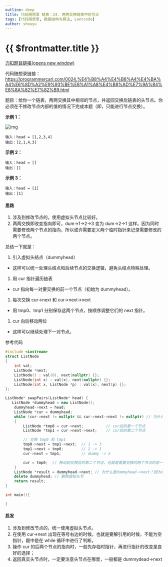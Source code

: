 ```yaml
---
outline: deep
title: 代码随想录 链表：24. 两两交换链表中的节点
tags: [代码随想录, 数据结构与算法, Leetcode]
author: shouyu
---
```


# {{ $frontmatter.title }}

[力扣题目链接(opens new window)](https://leetcode.cn/problems/swap-nodes-in-pairs/)

代码随想录链接：https://programmercarl.com/0024.%E4%B8%A4%E4%B8%A4%E4%BA%A4%E6%8D%A2%E9%93%BE%E8%A1%A8%E4%B8%AD%E7%9A%84%E8%8A%82%E7%82%B9.html

题目：给你一个链表，两两交换其中相邻的节点，并返回交换后链表的头节点。你必须在不修改节点内部的值的情况下完成本题（即，只能进行节点交换）。

**示例 1：**

![img](https://images-xxueyu.oss-cn-shanghai.aliyuncs.com/swap_ex1.jpg)

```
输入：head = [1,2,3,4]
输出：[2,1,4,3]
```

**示例 2：**

```
输入：head = []
输出：[]
```

**示例 3：**

```
输入：head = [1]
输出：[1]
```

#### 思路

1. 涉及到修改节点的，使用虚拟头节点比较好。
2. 两两交换即改变指向即可，dum->1->2->3 变为 dum->2->1 这样。因为同时需要修改两个节点的指向，所以或许需要定义两个临时指针来记录需要修改的两个节点。

总结一下就是：

1. 引入虚拟头结点（dummyhead）

- 这样可以统一处理头结点和后续节点的交换逻辑，避免头结点特殊处理。

1. 用 cur 指针遍历链表

- cur 指向每一对要交换的前一个节点（初始为 dummyhead）。

1. 每次交换 cur->next 和 cur->next->next

- 用 tmp0、tmp1 分别保存这两个节点，按顺序调整它们的 next 指针。

1. cur 向后移动两位

- 这样可以继续处理下一对节点。

参考代码

```cpp
#include <iostream>
struct ListNode
{
    int val;
    ListNode *next;
    ListNode() : val(0), next(nullptr) {};
    ListNode(int x) : val(x), next(nullptr) {};
    ListNode(int x, ListNode *p) : val(x), next(p) {};
};

ListNode* swapPairs(ListNode* head) {
   ListNode *dummyhead = new ListNode();
    dummyhead->next = head;
    ListNode *cur = dummyhead;
    while (cur->next != nullptr && cur->next->next != nullptr) // 为什么是这个条件，因为下面代码有cur->next和cur->next->next的使用，不能出现空指针，从题意上来讲也是cur后面必须是两个实际存在的节点，不能只有一个或一个都没有。如果有一个或没有，就不进行交换
    {
        ListNode *tmp0 = cur->next;          // cur后的第一个节点
        ListNode *tmp1 = cur->next->next;    // cur后的第二个节点

        // 交换 tmp0 和 tmp1
        tmp0->next = tmp1->next;  // 1 -> 3
        tmp1->next = tmp0;        // 2 -> 1
        cur->next = tmp1;         // dummy -> 2

        cur = tmp0;  // 移动到交换后的第二个节点，也就是需要交换的两个节点的前一个节点
    }
    ListNode *result = dummyhead->next; // 为什么是dummyhead->next？因为在第一次交换时cur->next = tmp1;         // dummy -> 2，这导致了dummyhead也跟着指向了2，所以新链表的头指针自然就由dummyhead->next取出了
    delete dummyhead; // 删除虚拟头节
    return result;
}

int main(){

}
```

#### 启发

1. 涉及到修改节点的，统一使用虚拟头节点。
2. 在使用 cur->next 出现在等号右边的时候，也就是要解引用的时候，不能为空指针，题中是在 while 循环中进行了判断。
3. 操作 cur 的后两个节点的指向时，一般先存临时指针，再进行指针的改变是良好的选择；
4. 返回真实头节点时，一定要注意头节点在哪里，一般都是 dummydead->next
